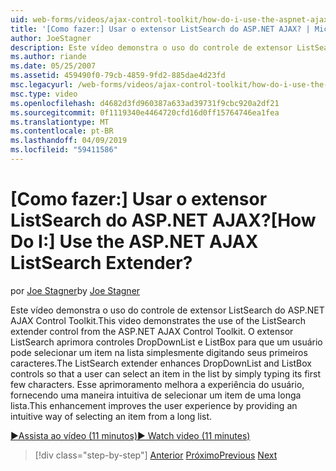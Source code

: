 ```yaml
---
uid: web-forms/videos/ajax-control-toolkit/how-do-i-use-the-aspnet-ajax-listsearch-extender
title: '[Como fazer:] Usar o extensor ListSearch do ASP.NET AJAX? | Microsoft Docs'
author: JoeStagner
description: Este vídeo demonstra o uso do controle de extensor ListSearch do ASP.NET AJAX Control Toolkit. O extensor ListSearch aprimora a DropDownList e L....
ms.author: riande
ms.date: 05/25/2007
ms.assetid: 459490f0-79cb-4859-9fd2-885dae4d23fd
msc.legacyurl: /web-forms/videos/ajax-control-toolkit/how-do-i-use-the-aspnet-ajax-listsearch-extender
msc.type: video
ms.openlocfilehash: d4682d3fd960387a633ad39731f9cbc920a2df21
ms.sourcegitcommit: 0f1119340e4464720cfd16d0ff15764746ea1fea
ms.translationtype: MT
ms.contentlocale: pt-BR
ms.lasthandoff: 04/09/2019
ms.locfileid: "59411586"
---
```

# <a name="how-do-i-use-the-aspnet-ajax-listsearch-extender"></a><span data-ttu-id="6a8af-105">[Como fazer:] Usar o extensor ListSearch do ASP.NET AJAX?</span><span class="sxs-lookup"><span data-stu-id="6a8af-105">[How Do I:] Use the ASP.NET AJAX ListSearch Extender?</span></span>

<span data-ttu-id="6a8af-106">por [Joe Stagner](https://github.com/JoeStagner)</span><span class="sxs-lookup"><span data-stu-id="6a8af-106">by [Joe Stagner](https://github.com/JoeStagner)</span></span>

<span data-ttu-id="6a8af-107">Este vídeo demonstra o uso do controle de extensor ListSearch do ASP.NET AJAX Control Toolkit.</span><span class="sxs-lookup"><span data-stu-id="6a8af-107">This video demonstrates the use of the ListSearch extender control from the ASP.NET AJAX Control Toolkit.</span></span> <span data-ttu-id="6a8af-108">O extensor ListSearch aprimora controles DropDownList e ListBox para que um usuário pode selecionar um item na lista simplesmente digitando seus primeiros caracteres.</span><span class="sxs-lookup"><span data-stu-id="6a8af-108">The ListSearch extender enhances DropDownList and ListBox controls so that a user can select an item in the list by simply typing its first few characters.</span></span> <span data-ttu-id="6a8af-109">Esse aprimoramento melhora a experiência do usuário, fornecendo uma maneira intuitiva de selecionar um item de uma longa lista.</span><span class="sxs-lookup"><span data-stu-id="6a8af-109">This enhancement improves the user experience by providing an intuitive way of selecting an item from a long list.</span></span>

[<span data-ttu-id="6a8af-110">&#9654;Assista ao vídeo (11 minutos)</span><span class="sxs-lookup"><span data-stu-id="6a8af-110">&#9654; Watch video (11 minutes)</span></span>](https://channel9.msdn.com/Blogs/ASP-NET-Site-Videos/how-do-i-use-the-aspnet-ajax-listsearch-extender)

> [!div class="step-by-step"]
> <span data-ttu-id="6a8af-111">[Anterior](how-do-i-use-the-aspnet-ajax-nobot-control.md)
> [Próximo](how-do-i-use-the-pagingbulletedlist-extender-control.md)</span><span class="sxs-lookup"><span data-stu-id="6a8af-111">[Previous](how-do-i-use-the-aspnet-ajax-nobot-control.md)
[Next](how-do-i-use-the-pagingbulletedlist-extender-control.md)</span></span>
